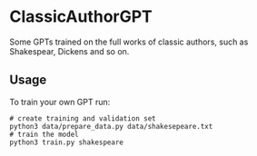 # ClassicAuthorGPT
Some GPTs trained on the full works of classic authors, such as Shakespear, Dickens and so on.

## Usage
To train your own GPT run:
```
# create training and validation set
python3 data/prepare_data.py data/shakesepeare.txt
# train the model
python3 train.py shakespeare
```
